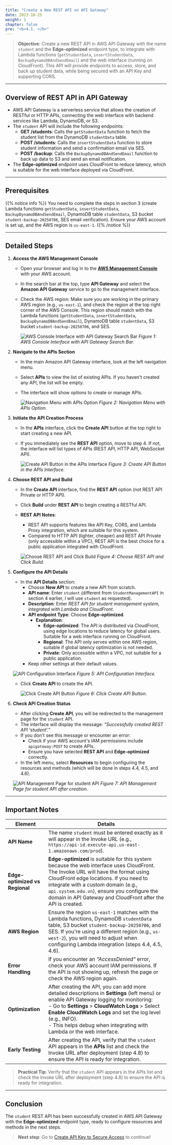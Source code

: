 ```yaml
---
title: "Create a New REST API on API Gateway"
date: 2023-10-25
weight: 1
chapter: false
pre: "<b>4.1. </b>"
---
```


> **Objective**: Create a new REST API in AWS API Gateway with the name `student` and the **Edge-optimized** endpoint type, to integrate with Lambda functions (`getStudentData`, `insertStudentData`, `BackupDynamoDBAndSendEmail`) and the web interface (running on CloudFront). This API will provide endpoints to access, store, and back up student data, while being secured with an API Key and supporting CORS.

---

## Overview of REST API in API Gateway

- AWS API Gateway is a serverless service that allows the creation of RESTful or HTTP APIs, connecting the web interface with backend services like Lambda, DynamoDB, or S3.  
- The `student` API will include the following endpoints:  
  - **GET /students**: Calls the `getStudentData` function to fetch the student list from the DynamoDB `studentData` table.  
  - **POST /students**: Calls the `insertStudentData` function to store student information and send a confirmation email via SES.  
  - **POST /backup**: Calls the `BackupDynamoDBAndSendEmail` function to back up data to S3 and send an email notification.  
- The **Edge-optimized** endpoint uses CloudFront to reduce latency, which is suitable for the web interface deployed via CloudFront.

---

## Prerequisites

{{% notice info %}}
You need to complete the steps in section 3 (create Lambda functions `getStudentData`, `insertStudentData`, `BackupDynamoDBAndSendEmail`, DynamoDB table `studentData`, S3 bucket `student-backup-20250706`, SES email verification). Ensure your AWS account is set up, and the AWS region is `us-east-1`.
{{% /notice %}}

---

## Detailed Steps

1. **Access the AWS Management Console**  
   - Open your browser and log in to the **[AWS Management Console](https://console.aws.amazon.com)** with your AWS account.  
   - In the search bar at the top, type **API Gateway** and select the **Amazon API Gateway** service to go to the management interface.  
   - Check the AWS region: Make sure you are working in the primary AWS region (e.g., `us-east-1`), and check the region at the top right corner of the AWS Console. This region should match with the Lambda functions (`getStudentData`, `insertStudentData`, `BackupDynamoDBAndSendEmail`), DynamoDB table `studentData`, S3 bucket `student-backup-20250706`, and SES.

     ![AWS Console Interface with API Gateway Search Bar](/images/5-creating-a-restful-api/4.1-creating-a-rest-api/creating-a-rest-api-01.png)
     *Figure 1: AWS Console Interface with API Gateway Search Bar.*

2. **Navigate to the APIs Section**  
   - In the main Amazon API Gateway interface, look at the left navigation menu.  
   - Select **APIs** to view the list of existing APIs. If you haven't created any API, the list will be empty.  
   - The interface will show options to create or manage APIs.

     ![Navigation Menu with APIs Option](/images/5-creating-a-restful-api/4.1-creating-a-rest-api/creating-a-rest-api-02.png)
     *Figure 2: Navigation Menu with APIs Option.*

3. **Initiate the API Creation Process**  
   - In the **APIs** interface, click the **Create API** button at the top right to start creating a new API.  
   - If you immediately see the **REST API** option, move to step 4. If not, the interface will list types of APIs (REST API, HTTP API, WebSocket API).

     ![Create API Button in the APIs Interface](/images/5-creating-a-restful-api/4.1-creating-a-rest-api/creating-a-rest-api-03.png)
     *Figure 3: Create API Button in the APIs Interface.*

4. **Choose REST API and Build**  
   - In the **Create API** interface, find the **REST API** option (not REST API Private or HTTP API).  
   - Click **Build** under **REST API** to begin creating a RESTful API.  
   - **REST API Notes**:  
     - REST API supports features like API Key, CORS, and Lambda Proxy integration, which are suitable for this system.  
     - Compared to HTTP API (lighter, cheaper) and REST API Private (only accessible within a VPC), REST API is the best choice for a public application integrated with CloudFront.

     ![Choose REST API and Click Build](/images/5-creating-a-restful-api/4.1-creating-a-rest-api/creating-a-rest-api-04.png)
     *Figure 4: Choose REST API and Click Build.*

5. **Configure the API Details**  
   - In the **API Details** section:  
     - Choose **New API** to create a new API from scratch.  
     - **API name**: Enter `student` (different from `StudentManagementAPI` in section 4 earlier, I will use `student` as requested).  
     - **Description**: Enter *REST API for student management system, integrated with Lambda and CloudFront*.  
     - **API endpoint Type**: Choose **Edge-optimized**.  
       - **Explanation**:  
         - **Edge-optimized**: The API is distributed via CloudFront, using edge locations to reduce latency for global users. Suitable for a web interface running on CloudFront.  
         - **Regional**: The API only serves within one AWS region, suitable if global latency optimization is not needed.  
         - **Private**: Only accessible within a VPC, not suitable for a public application.  
     - Keep other settings at their default values.

    ![API Configuration Interface](/images/5-creating-a-restful-api/4.1-creating-a-rest-api/creating-a-rest-api-05.png)
     *Figure 5: API Configuration Interface.*

   - Click **Create API** to create the API.

     ![Click Create API Button](/images/5-creating-a-restful-api/4.1-creating-a-rest-api/creating-a-rest-api-06.png)
     *Figure 6: Click Create API Button.*

6. **Check API Creation Status**  
   - After clicking **Create API**, you will be redirected to the management page for the `student` API.  
   - The interface will display the message: _"Successfully created REST API ‘student’."_  
   - If you don't see this message or encounter an error:  
     - Check if your AWS account's IAM permissions include `apigateway:POST` to create APIs.  
     - Ensure you have selected **REST API** and **Edge-optimized** correctly.  
   - In the left menu, select **Resources** to begin configuring the resources and methods (which will be done in steps 4.4, 4.5, and 4.6).

   ![API Management Page for student API](/images/5-creating-a-restful-api/4.1-creating-a-rest-api/creating-a-rest-api-07.png)
   *Figure 7: API Management Page for student API after creation.*

---

## Important Notes

| **Element** | **Details** |
|-------------|-------------|
| **API Name** | The name `student` must be entered exactly as it will appear in the Invoke URL (e.g., `https://api-id.execute-api.us-east-1.amazonaws.com/prod`). |
| **Edge-optimized vs Regional** | **Edge-optimized** is suitable for this system because the web interface uses CloudFront. The Invoke URL will have the format using CloudFront edge locations. If you need to integrate with a custom domain (e.g., `api.system.edu.vn`), ensure you configure the domain in API Gateway and CloudFront after the API is created. |
| **AWS Region** | Ensure the region `us-east-1` matches with the Lambda functions, DynamoDB `studentData` table, S3 bucket `student-backup-20250706`, and SES. If you're using a different region (e.g., `us-west-2`), you will need to adjust when configuring Lambda integration (steps 4.4, 4.5, 4.6). |
| **Error Handling** | If you encounter an _"AccessDenied"_ error, check your AWS account IAM permissions. If the API is not showing up, refresh the page or check the AWS region again. |
| **Optimization** | After creating the API, you can add more detailed descriptions in **Settings** (left menu) or enable API Gateway logging for monitoring: <br> - Go to **Settings** > **CloudWatch Logs** > Select **Enable CloudWatch Logs** and set the log level (e.g., INFO). <br> - This helps debug when integrating with Lambda or the web interface. |
| **Early Testing** | After creating the API, verify that the `student` API appears in the **APIs** list and check the Invoke URL after deployment (step 4.8) to ensure the API is ready for integration. |

> **Practical Tip**: Verify that the `student` API appears in the APIs list and check the Invoke URL after deployment (step 4.8) to ensure the API is ready for integration.

---

## Conclusion

The `student` REST API has been successfully created in AWS API Gateway with the **Edge-optimized** endpoint type, ready to configure resources and methods in the next steps.

> **Next step**: Go to [Create API Key to Secure Access](/4-creating-a-restful-api/4.2-creating-an-api-key/) to continue!
